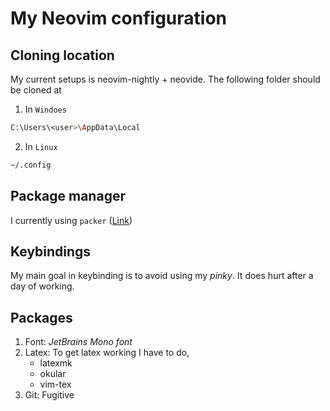 # My Neovim configuration
## Cloning location
My current setups is neovim-nightly + neovide. The following folder should be
cloned at
1. In `Windoes`
```sh
C:\Users\<user>\AppData\Local
```
2. In `Linux`
```sh
~/.config
```

## Package manager
I currently using `packer` ([Link](https://github.com/wbthomason/packer.nvim))

## Keybindings
My main goal in keybinding is to avoid using my *pinky*. It does hurt after a
day of working.

## Packages
1. Font: *JetBrains Mono font*
2. Latex: To get latex working I have to do,
	- latexmk
	- okular
	- vim-tex
3. Git: Fugitive
